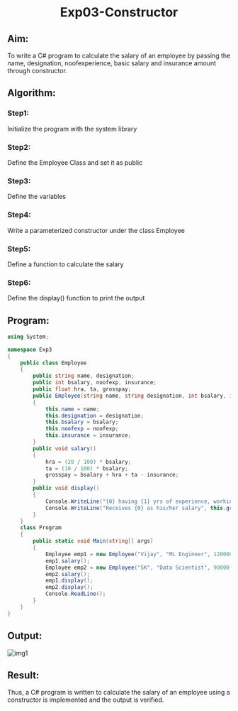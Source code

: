
<H1 ALIGN =CENTER>Exp03-Constructor</H1>

## Aim: 
To write a C# program to calculate the salary of an employee by passing the name, designation, noofexperience, basic salary and insurance amount through constructor.

## Algorithm:
### Step1:
Initialize the program with the system library
### Step2:
Define the Employee Class and set it as public
### Step3:
Define the variables
### Step4:
Write a parameterized constructor under the class Employee
### Step5:
Define a function to calculate the salary
### Step6:
Define the display() function to print the output

## Program:
```cs
using System;

namespace Exp3
{
    public class Employee
    {
        public string name, designation;
        public int bsalary, noofexp, insurance;
        public float hra, ta, grosspay;
        public Employee(string name, string designation, int bsalary, int noofexp, int insurance)
        {
            this.name = name;
            this.designation = designation;
            this.bsalary = bsalary;
            this.noofexp = noofexp;
            this.insurance = insurance;
        }
        public void salary()
        {
            hra = (20 / 100) * bsalary;
            ta = (10 / 100) * bsalary;
            grosspay = bsalary + hra + ta - insurance;
        }
        public void display()
        {
            Console.WriteLine("{0} having {1} yrs of experience, working as {2}", this.name, this.noofexp, this.designation);
            Console.WriteLine("Receives {0} as his/her salary", this.grosspay);
        }
    }
    class Program
    {
        public static void Main(string[] args)
        {
            Employee emp1 = new Employee("Vijay", "ML Engineer", 120000, 5, 20000);
            emp1.salary();
            Employee emp2 = new Employee("SK", "Data Scientist", 90000, 2, 10000);
            emp2.salary();
            emp1.display();
            emp2.display();
            Console.ReadLine();
        }
    }
}
```
## Output:

![img1](https://github.com/ragulmani936/Exp03-Constructor/assets/94881918/490b9a43-4b60-4c51-81bd-86d8d75aaeab)


## Result:
Thus, a C# program is written to calculate the salary of an employee using a constructor is implemented and the output is verified.
